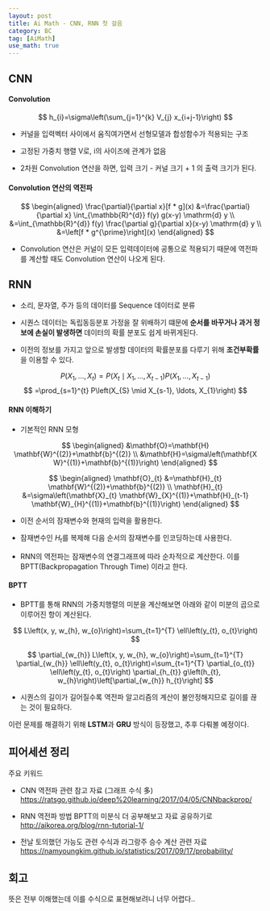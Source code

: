 ```yaml
---
layout: post
title: Ai Math - CNN, RNN 첫 걸음
category: BC
tag: [AiMath] 
use_math: true
---
```


## CNN

#### Convolution

$$
h_{i}=\sigma\left(\sum_{j=1}^{k} V_{j} x_{i+j-1}\right)
$$

- 커널을 입력벡터 사이에서 움직여가면서 선형모델과 합성함수가 적용되는 구조
- 고정된 가중치 행렬 V로, i의 사이즈에 관계가 없음

- 2차원 Convolution 연산을 하면, 입력 크기 - 커널 크기 + 1 의 출력 크기가 된다.

#### Convolution 연산의 역전파

$$
\begin{aligned}
\frac{\partial}{\partial x}[f * g](x) &=\frac{\partial}{\partial x} \int_{\mathbb{R}^{d}} f(y) g(x-y) \mathrm{d} y \\
&=\int_{\mathbb{R}^{d}} f(y) \frac{\partial g}{\partial x}(x-y) \mathrm{d} y \\
&=\left[f * g^{\prime}\right](x)
\end{aligned}
$$

- Convolution 연산은 커널이 모든 입력데이터에 공통으로 적용되기 때문에 역전파를 계산할 때도 Convolution 연산이 나오게 된다.  

## RNN

- 소리, 문자열, 주가 등의 데이터를 Sequence 데이터로 분류  
- 시퀀스 데이터는 독립동등분포 가정을 잘 위배하기 떄문에 **순서를 바꾸거나 과거 정보에 손실이 발생하면** 데이터의 확률 분포도 쉽게 바뀌게된다.  

- 이전의 정보를 가지고 앞으로 발생할 데이터의 확률분포를 다루기 위해 **조건부확률**을 이용할 수 있다.  

$$
P\left(X_{1}, \ldots, X_{t}\right)=P\left(X_{t} \mid X_{1}, \ldots, X_{t-1}\right) P\left(X_{1}, \ldots, X_{t-1}\right)
$$
$$
=\prod_{s=1}^{t} P\left(X_{S} \mid X_{s-1}, \ldots, X_{1}\right)
$$

#### RNN 이해하기

- 기본적인 RNN 모형  

$$
\begin{aligned}
&\mathbf{O}=\mathbf{H} \mathbf{W}^{(2)}+\mathbf{b}^{(2)} \\
&\mathbf{H}=\sigma\left(\mathbf{X W}^{(1)}+\mathbf{b}^{(1)}\right)
\end{aligned}
$$

$$
\begin{aligned}
\mathbf{O}_{t} &=\mathbf{H}_{t} \mathbf{W}^{(2)}+\mathbf{b}^{(2)} \\
\mathbf{H}_{t} &=\sigma\left(\mathbf{X}_{t} \mathbf{W}_{X}^{(1)}+\mathbf{H}_{t-1} \mathbf{W}_{H}^{(1)}+\mathbf{b}^{(1)}\right)
\end{aligned}
$$

- 이전 순서의 잠재변수와 현재의 입력을 활용한다.  

- 잠재변수인 $H_t$를 복제해 다음 순서의 잠재변수를 인코딩하는데 사용한다.  

- RNN의 역전파는 잠재변수의 연결그래프에 따라 순차적으로 계산한다. 이를 BPTT(Backpropagation Through Time) 이라고 한다.  

#### BPTT

- BPTT를 통해 RNN의 가중치행렬의 미분을 계산해보면 아래와 같이 미분의 곱으로 이루어진 항이 계산된다.  

$$
L\left(x, y, w_{h}, w_{o}\right)=\sum_{t=1}^{T} \ell\left(y_{t}, o_{t}\right)
$$

$$
\partial_{w_{h}} L\left(x, y, w_{h}, w_{o}\right)=\sum_{t=1}^{T} \partial_{w_{h}} \ell\left(y_{t}, o_{t}\right)=\sum_{t=1}^{T} \partial_{o_{t}} \ell\left(y_{t}, o_{t}\right) \partial_{h_{t}} g\left(h_{t}, w_{h}\right)\left[\partial_{w_{h}} h_{t}\right]
$$

- 시퀀스의 길이가 길어질수록 역전파 알고리즘의 계산이 불안정해지므로 길이를 끊는 것이 필요하다.  

이런 문제를 해결하기 위해 **LSTM**과 **GRU** 방식이 등장했고, 추후 다뤄볼 예정이다.  


## 피어세션 정리

주요 키워드

- CNN 역전파 관련 참고 자료 (그래프 수식 多)
https://ratsgo.github.io/deep%20learning/2017/04/05/CNNbackprop/

- RNN 역전파 방법 BPTT의 미분식
더 공부해보고 자료 공유하기로
http://aikorea.org/blog/rnn-tutorial-1/

- 전날 토의했던 가능도 관련 수식과 라그랑주 승수 계산 관련 자료
https://namyoungkim.github.io/statistics/2017/09/17/probability/

## 회고

뜻은 전부 이해했는데 이를 수식으로 표현해보려니 너무 어렵다.. 